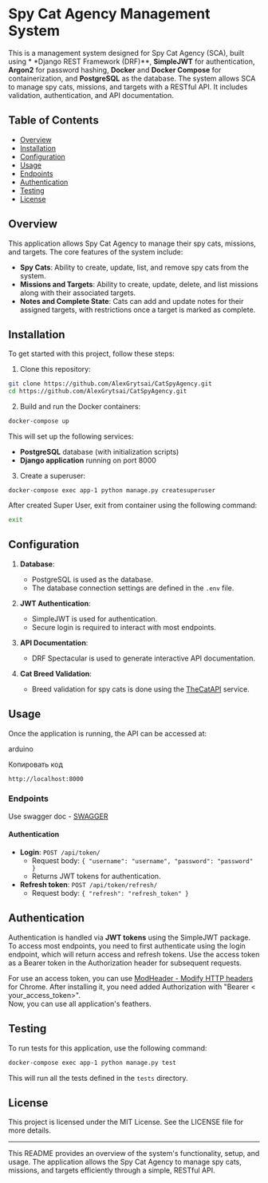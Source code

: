 # Spy Cat Agency Management System

This is a management system designed for Spy Cat Agency (SCA), built using *
*Django REST Framework (DRF)**, **SimpleJWT** for authentication, **Argon2**
for password hashing, **Docker** and **Docker Compose** for containerization,
and **PostgreSQL** as the database. The system allows SCA to manage spy cats,
missions, and targets with a RESTful API. It includes validation,
authentication, and API documentation.

## Table of Contents

- [Overview](#overview)
- [Installation](#installation)
- [Configuration](#configuration)
- [Usage](#usage)
- [Endpoints](#endpoints)
- [Authentication](#authentication)
- [Testing](#testing)
- [License](#license)

## Overview

This application allows Spy Cat Agency to manage their spy cats, missions, and
targets. The core features of the system include:

- **Spy Cats**: Ability to create, update, list, and remove spy cats from the
  system.
- **Missions and Targets**: Ability to create, update, delete, and list
  missions along with their associated targets.
- **Notes and Complete State**: Cats can add and update notes for their
  assigned targets, with restrictions once a target is marked as complete.

## Installation

To get started with this project, follow these steps:

1. Clone this repository:

```sh  
git clone https://github.com/AlexGrytsai/CatSpyAgency.git  
cd https://github.com/AlexGrytsai/CatSpyAgency.git  
```

2. Build and run the Docker containers:

```sh  
docker-compose up  
```

This will set up the following services:

- **PostgreSQL** database (with initialization scripts)
- **Django application** running on port 8000


3. Create a superuser:

```
docker-compose exec app-1 python manage.py createsuperuser 
```

After created Super User, exit from container using the following command:

```sh  
exit  
```

## Configuration

1. **Database**:

    - PostgreSQL is used as the database.
    - The database connection settings are defined in the `.env` file.
2. **JWT Authentication**:

    - SimpleJWT is used for authentication.
    - Secure login is required to interact with most endpoints.
3. **API Documentation**:

    - DRF Spectacular is used to generate interactive API documentation.
4. **Cat Breed Validation**:

    - Breed validation for spy cats is done using
      the [TheCatAPI](https://api.thecatapi.com/v1/breeds) service.

## Usage

Once the application is running, the API can be accessed at:

arduino

Копировать код

`http://localhost:8000`

### Endpoints

Use swagger doc - [SWAGGER](127.0.0.1:8000/api/v1/doc/swagger/)

#### **Authentication**

- **Login**: `POST /api/token/`
    - Request body: `{ "username": "username", "password": "password" }`
    - Returns JWT tokens for authentication.
- **Refresh token**: `POST /api/token/refresh/`
    - Request body: `{ "refresh": "refresh_token" }`

## Authentication

Authentication is handled via **JWT tokens** using the SimpleJWT package. To
access most endpoints, you need to first authenticate using the login endpoint,
which will return access and refresh tokens. Use the access token as a Bearer
token in the Authorization header for subsequent requests.

For use an access token, you can
use [ModHeader - Modify HTTP headers](https://chromewebstore.google.com/detail/modheader-modify-http-hea/idgpnmonknjnojddfkpgkljpfnnfcklj?pli=1)
for Chrome. After installing it, you need added Authorization with "Bearer <
your_access_token>".  
Now, you can use all application's feathers.

## Testing

To run tests for this application, use the following command:

```sh
docker-compose exec app-1 python manage.py test
```

This will run all the tests defined in the `tests` directory.

## License

This project is licensed under the MIT License. See the LICENSE file for more
details.

----------

This README provides an overview of the system's functionality, setup, and
usage. The application allows the Spy Cat Agency to manage spy cats, missions,
and targets efficiently through a simple, RESTful API.